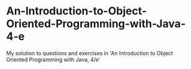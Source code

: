 # An-Introduction-to-Object-Oriented-Programming-with-Java-4-e
My solution to questions and exercises in 'An Introduction to Object Oriented Programming with Java, 4/e'
